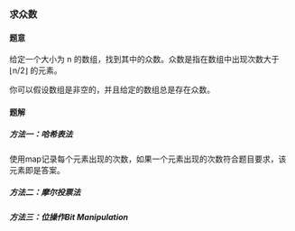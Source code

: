 ### 求众数
#### 题意
给定一个大小为 n 的数组，找到其中的众数。众数是指在数组中出现次数大于 ⌊n/2⌋ 的元素。

你可以假设数组是非空的，并且给定的数组总是存在众数。
#### 题解
##### 方法一：哈希表法
使用map记录每个元素出现的次数，如果一个元素出现的次数符合题目要求，该元素即是答案。
##### 方法二：摩尔投票法 
##### 方法三：位操作Bit Manipulation